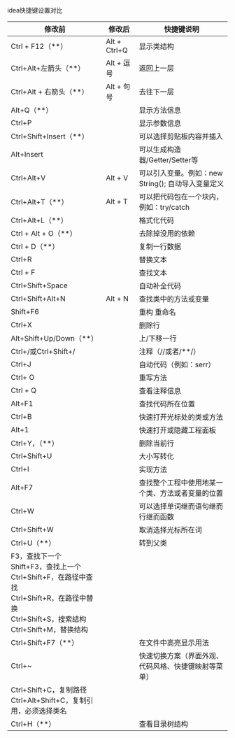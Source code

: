 idea快捷键设置对比



| 修改前                                                       | 修改后       | 快捷键说明                                           |
| ------------------------------------------------------------ | ------------ | ---------------------------------------------------- |
| Ctrl + F12（**）                                             | Alt + Ctrl+Q | 显示类结构                                           |
| Ctrl+Alt+左箭头（**）                                        | Alt + 逗号   | 返回上一层                                           |
| Ctrl+Alt + 右箭头（**）                                      | Alt + 句号   | 去往下一层                                           |
| Alt+Q（**）                                                  |              | 显示方法信息                                         |
| Ctrl+P                                                       |              | 显示参数信息                                         |
| Ctrl+Shift+Insert（**）                                      |              | 可以选择剪贴板内容并插入                             |
| Alt+Insert                                                   |              | 可以生成构造器/Getter/Setter等                       |
| Ctrl+Alt+V                                                   | Alt +  V     | 可以引入变量。例如：new String(); 自动导入变量定义   |
| Ctrl+Alt+T（**）                                             | Alt + T      | 可以把代码包在一个块内，例如：try/catch              |
| Ctrl+Alt+L（**）                                             |              | 格式化代码                                           |
| Ctrl + Alt + O（**）                                         |              | 去除掉没用的依赖                                     |
| Ctrl + D（**）                                               |              | 复制一行数据                                         |
| Ctrl+R                                                       |              | 替换文本                                             |
| Ctrl + F                                                     |              | 查找文本                                             |
| Ctrl+Shift+Space                                             |              | 自动补全代码                                         |
| Ctrl+Shift+Alt+N                                             | Alt + N      | 查找类中的方法或变量                                 |
| Shift+F6                                                     |              | 重构 重命名                                          |
| Ctrl+X                                                       |              | 删除行                                               |
| Alt+Shift+Up/Down（**）                                      |              | 上/下移一行                                          |
| Ctrl+/或Ctrl+Shift+/                                         |              | 注释（//或者/**/）                                   |
| Ctrl+J                                                       |              | 自动代码（例如：serr）                               |
| Ctrl+ O                                                      |              | 重写方法                                             |
| Ctrl + Q                                                     |              | 查看注释信息                                         |
| Alt+F1                                                       |              | 查找代码所在位置                                     |
| Ctrl+B                                                       |              | 快速打开光标处的类或方法                             |
| Alt+1                                                        |              | 快速打开或隐藏工程面板                               |
| Ctrl+Y，（**）                                               |              | 删除当前行                                           |
| Ctrl+Shift+U                                                 |              | 大小写转化                                           |
| Ctrl+I                                                       |              | 实现方法                                             |
| Alt+F7                                                       |              | 查找整个工程中使用地某一个类、方法或者变量的位置     |
| Ctrl+W                                                       |              | 可以选择单词继而语句继而行继而函数                   |
| Ctrl+Shift+W                                                 |              | 取消选择光标所在词                                   |
| Ctrl+U（**）                                                 |              | 转到父类                                             |
| F3，查找下一个<br/>Shift+F3，查找上一个Ctrl+Shift+F，在路径中查找<br/>Ctrl+Shift+R，在路径中替换<br/>Ctrl+Shift+S，搜索结构<br/>Ctrl+Shift+M，替换结构 |              |                                                      |
| Ctrl+Shift+F7（**）                                          |              | 在文件中高亮显示用法                                 |
| Ctrl+~                                                       |              | 快速切换方案（界面外观、代码风格、快捷键映射等菜单） |
| Ctrl+Shift+C，复制路径<br/>Ctrl+Alt+Shift+C，复制引用，必须选择类名 |              |                                                      |
| Ctrl+H（**）                                                 |              | 查看目录树结构                                       |
